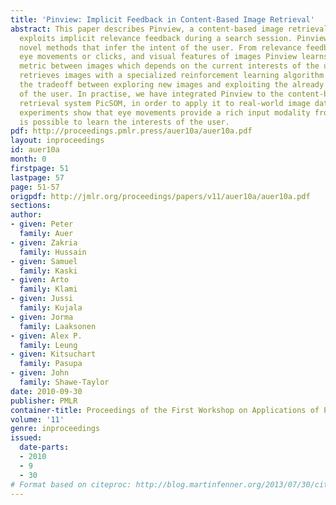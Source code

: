 ```yaml
---
title: 'Pinview: Implicit Feedback in Content-Based Image Retrieval'
abstract: This paper describes Pinview, a content-based image retrieval system that
  exploits implicit relevance feedback during a search session. Pinview contains several
  novel methods that infer the intent of the user. From relevance feedback, such as
  eye movements or clicks, and visual features of images Pinview learns a similarity
  metric between images which depends on the current interests of the user. It then
  retrieves images with a specialized reinforcement learning algorithm that balances
  the tradeoff between exploring new images and exploiting the already inferred interests
  of the user. In practise, we have integrated Pinview to the content-based image
  retrieval system PicSOM, in order to apply it to real-world image databases. Preliminary
  experiments show that eye movements provide a rich input modality from which it
  is possible to learn the interests of the user.
pdf: http://proceedings.pmlr.press/auer10a/auer10a.pdf
layout: inproceedings
id: auer10a
month: 0
firstpage: 51
lastpage: 57
page: 51-57
origpdf: http://jmlr.org/proceedings/papers/v11/auer10a/auer10a.pdf
sections: 
author:
- given: Peter
  family: Auer
- given: Zakria
  family: Hussain
- given: Samuel
  family: Kaski
- given: Arto
  family: Klami
- given: Jussi
  family: Kujala
- given: Jorma
  family: Laaksonen
- given: Alex P.
  family: Leung
- given: Kitsuchart
  family: Pasupa
- given: John
  family: Shawe-Taylor
date: 2010-09-30
publisher: PMLR
container-title: Proceedings of the First Workshop on Applications of Pattern Analysis
volume: '11'
genre: inproceedings
issued:
  date-parts:
  - 2010
  - 9
  - 30
# Format based on citeproc: http://blog.martinfenner.org/2013/07/30/citeproc-yaml-for-bibliographies/
---
```

